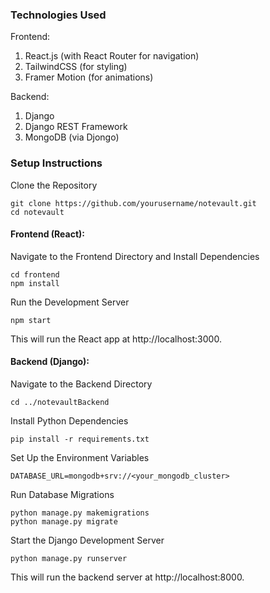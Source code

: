 ### Technologies Used
Frontend:
1. React.js (with React Router for navigation)
2. TailwindCSS (for styling)
3. Framer Motion (for animations)

Backend:
1. Django
2. Django REST Framework
3. MongoDB (via Djongo)


### Setup Instructions

Clone the Repository

```
git clone https://github.com/yourusername/notevault.git
cd notevault
```

#### Frontend (React): 

Navigate to the Frontend Directory and Install Dependencies
```
cd frontend
npm install
```

Run the Development Server
```
npm start
```
This will run the React app at http://localhost:3000.


#### Backend (Django):

Navigate to the Backend Directory
```
cd ../notevaultBackend
```

Install Python Dependencies
```
pip install -r requirements.txt
```

Set Up the Environment Variables 
```
DATABASE_URL=mongodb+srv://<your_mongodb_cluster>
```

Run Database Migrations
```
python manage.py makemigrations
python manage.py migrate
```

Start the Django Development Server
```
python manage.py runserver
```

This will run the backend server at http://localhost:8000.